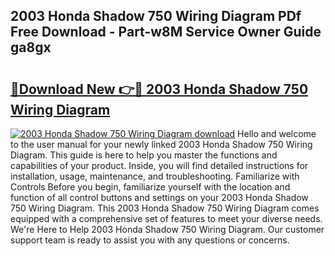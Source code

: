 ## 2003 Honda Shadow 750 Wiring Diagram PDf Free Download - Part-w8M Service Owner Guide ga8gx

# <h2><a href="http://dfjaim.blite.top/?on=2003+Honda+Shadow+750+Wiring+Diagram">🔗Download New 👉🔴 2003 Honda Shadow 750 Wiring Diagram</a></h2>

[![2003 Honda Shadow 750 Wiring Diagram download](https://i.imgur.com/lujVjoI.png)](http://dfjaim.blite.top/?on=2003+Honda+Shadow+750+Wiring+Diagram)
Hello and welcome to the user manual for your newly linked 2003 Honda Shadow 750 Wiring Diagram. This guide is here to help you master the functions and capabilities of your product. Inside, you will find detailed instructions for installation, usage, maintenance, and troubleshooting. Familiarize with Controls Before you begin, familiarize yourself with the location and function of all control buttons and settings on your 2003 Honda Shadow 750 Wiring Diagram. This 2003 Honda Shadow 750 Wiring Diagram comes equipped with a comprehensive set of features to meet your diverse needs. We're Here to Help 2003 Honda Shadow 750 Wiring Diagram. Our customer support team is ready to assist you with any questions or concerns.
